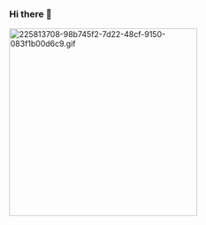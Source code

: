 ### Hi there 👋

<img data-target="animated-image.replacedImage"
alt="225813708-98b745f2-7d22-48cf-9150-083f1b00d6c9.gif" 
class="AnimatedImagePlayer-animatedImage" 
src="https://user-images.githubusercontent.com/74038190/225813708-98b745f2-7d22-48cf-9150-083f1b00d6c9.gif" height="340" style="display: block; opacity: 1;">
